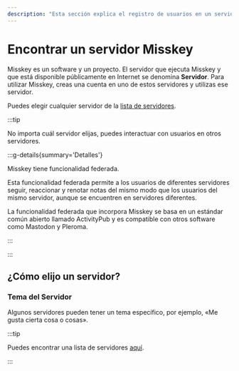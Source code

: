 ```yaml
---
description: "Esta sección explica el registro de usuarios en un servidor Misskey y las funcionalidades básicas."
---
```


# Encontrar un servidor Misskey

Misskey es un software y un proyecto.
El servidor que ejecuta Misskey y que está disponible públicamente en Internet se denomina **Servidor**.
Para utilizar Misskey, creas una cuenta en uno de estos servidores y utilizas ese servidor.

Puedes elegir cualquier servidor de la [lista de servidores](/servers/).

:::tip

No importa cuál servidor elijas, puedes interactuar con usuarios en otros servidores.

:::g-details{summary='Detalles'}

Misskey tiene funcionalidad federada.

Esta funcionalidad federada permite a los usuarios de diferentes servidores seguir, reaccionar y renotar notas del mismo modo que los usuarios del mismo servidor, aunque se encuentren en servidores diferentes.

La funcionalidad federada que incorpora Misskey se basa en un estándar común abierto llamado ActivityPub y es compatible con otros software como Mastodon y Pleroma.

:::

:::

## ¿Cómo elijo un servidor?

### Tema del Servidor

Algunos servidores pueden tener un tema específico, por ejemplo, «Me gusta cierta cosa o cosas».

:::tip

Puedes encontrar una lista de servidores [aquí](/servers/).

:::